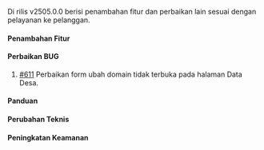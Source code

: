 Di rilis v2505.0.0 berisi penambahan fitur dan perbaikan lain sesuai dengan pelayanan ke pelanggan.

#### Penambahan Fitur

#### Perbaikan BUG
1. [#611](https://github.com/OpenSID/dasbor-siappakai/issues/611) Perbaikan form ubah domain tidak terbuka pada halaman Data Desa.

#### Panduan

#### Perubahan Teknis

#### Peningkatan Keamanan
